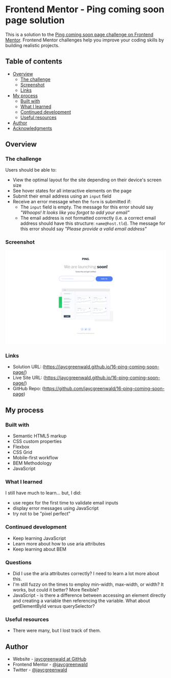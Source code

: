 # Frontend Mentor - Ping coming soon page solution

This is a solution to the [Ping coming soon page challenge on Frontend Mentor](https://www.frontendmentor.io/challenges/ping-single-column-coming-soon-page-5cadd051fec04111f7b848da). Frontend Mentor challenges help you improve your coding skills by building realistic projects. 

## Table of contents

- [Overview](#overview)
  - [The challenge](#the-challenge)
  - [Screenshot](#screenshot)
  - [Links](#links)
- [My process](#my-process)
  - [Built with](#built-with)
  - [What I learned](#what-i-learned)
  - [Continued development](#continued-development)
  - [Useful resources](#useful-resources)
- [Author](#author)
- [Acknowledgments](#acknowledgments)

## Overview


### The challenge

Users should be able to:

- View the optimal layout for the site depending on their device's screen size
- See hover states for all interactive elements on the page
- Submit their email address using an `input` field
- Receive an error message when the `form` is submitted if:
	- The `input` field is empty. The message for this error should say *"Whoops! It looks like you forgot to add your email"*
	- The email address is not formatted correctly (i.e. a correct email address should have this structure: `name@host.tld`). The message for this error should say *"Please provide a valid email address"*


### Screenshot

![](./screenshot.png)


### Links

- Solution URL: (https://jaycgreenwald.github.io/16-ping-coming-soon-page/)
- Live Site URL: (https://jaycgreenwald.github.io/16-ping-coming-soon-page/)
- GitHub Repo: (https://github.com/jaycgreenwald/16-ping-coming-soon-page)

## My process

### Built with

- Semantic HTML5 markup
- CSS custom properties
- Flexbox
- CSS Grid
- Mobile-first workflow
- BEM Methodology
- JavaScript


### What I learned

I still have much to learn... but, I did:
  - use regex for the first time to validate email inputs
  - display error messages using JavaScript
  - try not to be "pixel perfect"


### Continued development

- Keep learning JavaScript
- Learn more about how to use aria attributes
- Keep learning about BEM


### Questions

- Did I use the aria attributes correctly? I need to learn a lot more about this.
- I'm still fuzzy on the times to employ min-width, max-width, or width? It works, but could it better? More flexible?
- JavaScript - is there a difference between accessing an element directly and creating a variable then referencing the variable. What about getElementById versus querySelector?


### Useful resources

- There were many, but I lost track of them.


## Author

- Website - [jaycgreenwald at GitHub](https://www.your-site.com)
- Frontend Mentor - [@jaycgreenwald](https://www.frontendmentor.io/profile/jaycgreenwald)
- Twitter - [@jaycgreenwald](https://www.twitter.com/jaycgreenwald)

